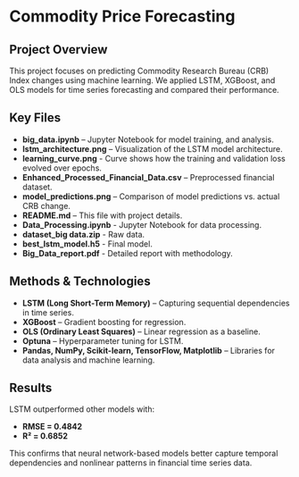 # Commodity Price Forecasting  

## Project Overview  
This project focuses on predicting Commodity Research Bureau (CRB) Index changes using machine learning. We applied LSTM, XGBoost, and OLS models for time series forecasting and compared their performance.  

## Key Files  
- **big_data.ipynb** – Jupyter Notebook for model training, and analysis.  
- **lstm_architecture.png** – Visualization of the LSTM model architecture.
- **learning_curve.png** -  Curve shows how the training and validation loss evolved over epochs.
- **Enhanced_Processed_Financial_Data.csv** – Preprocessed financial dataset.
- **model_predictions.png** – Comparison of model predictions vs. actual CRB change. 
- **README.md** – This file with project details.  
- **Data_Processing.ipynb** - Jupyter Notebook for data processing.
- **dataset_big data.zip** - Raw data.
- **best_lstm_model.h5** - Final model.
- **Big_Data_report.pdf** - Detailed report with methodology.
## Methods & Technologies  
- **LSTM (Long Short-Term Memory)** – Capturing sequential dependencies in time series.  
- **XGBoost** – Gradient boosting for regression.  
- **OLS (Ordinary Least Squares)** – Linear regression as a baseline.  
- **Optuna** – Hyperparameter tuning for LSTM.  
- **Pandas, NumPy, Scikit-learn, TensorFlow, Matplotlib** – Libraries for data analysis and machine learning.  

## Results  
LSTM outperformed other models with:  
- **RMSE = 0.4842**  
- **R² = 0.6852**  

This confirms that neural network-based models better capture temporal dependencies and nonlinear patterns in financial time series data.  


